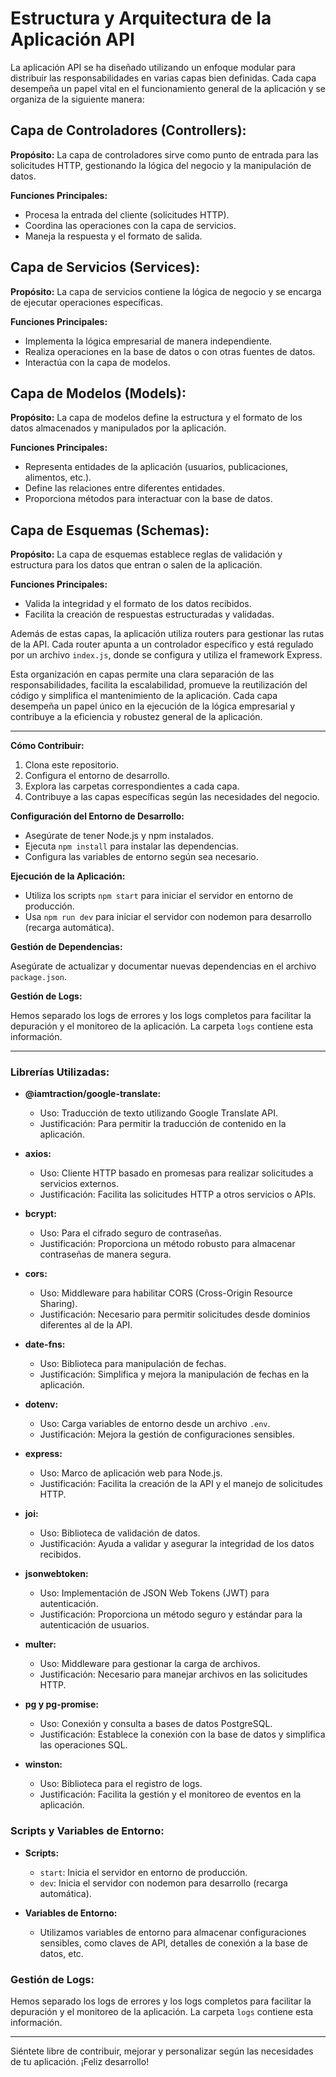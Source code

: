 # Estructura y Arquitectura de la Aplicación API

La aplicación API se ha diseñado utilizando un enfoque modular para distribuir las responsabilidades en varias capas bien definidas. Cada capa desempeña un papel vital en el funcionamiento general de la aplicación y se organiza de la siguiente manera:

## Capa de Controladores (Controllers):

**Propósito:**
La capa de controladores sirve como punto de entrada para las solicitudes HTTP, gestionando la lógica del negocio y la manipulación de datos.

**Funciones Principales:**
- Procesa la entrada del cliente (solicitudes HTTP).
- Coordina las operaciones con la capa de servicios.
- Maneja la respuesta y el formato de salida.

## Capa de Servicios (Services):

**Propósito:**
La capa de servicios contiene la lógica de negocio y se encarga de ejecutar operaciones específicas.

**Funciones Principales:**
- Implementa la lógica empresarial de manera independiente.
- Realiza operaciones en la base de datos o con otras fuentes de datos.
- Interactúa con la capa de modelos.

## Capa de Modelos (Models):

**Propósito:**
La capa de modelos define la estructura y el formato de los datos almacenados y manipulados por la aplicación.

**Funciones Principales:**
- Representa entidades de la aplicación (usuarios, publicaciones, alimentos, etc.).
- Define las relaciones entre diferentes entidades.
- Proporciona métodos para interactuar con la base de datos.

## Capa de Esquemas (Schemas):

**Propósito:**
La capa de esquemas establece reglas de validación y estructura para los datos que entran o salen de la aplicación.

**Funciones Principales:**
- Valida la integridad y el formato de los datos recibidos.
- Facilita la creación de respuestas estructuradas y validadas.

Además de estas capas, la aplicación utiliza routers para gestionar las rutas de la API. Cada router apunta a un controlador específico y está regulado por un archivo `index.js`, donde se configura y utiliza el framework Express.

Esta organización en capas permite una clara separación de las responsabilidades, facilita la escalabilidad, promueve la reutilización del código y simplifica el mantenimiento de la aplicación. Cada capa desempeña un papel único en la ejecución de la lógica empresarial y contribuye a la eficiencia y robustez general de la aplicación.

---

**Cómo Contribuir:**

1. Clona este repositorio.
2. Configura el entorno de desarrollo.
3. Explora las carpetas correspondientes a cada capa.
4. Contribuye a las capas específicas según las necesidades del negocio.

**Configuración del Entorno de Desarrollo:**

- Asegúrate de tener Node.js y npm instalados.
- Ejecuta `npm install` para instalar las dependencias.
- Configura las variables de entorno según sea necesario.

**Ejecución de la Aplicación:**

- Utiliza los scripts `npm start` para iniciar el servidor en entorno de producción.
- Usa `npm run dev` para iniciar el servidor con nodemon para desarrollo (recarga automática).

**Gestión de Dependencias:**

Asegúrate de actualizar y documentar nuevas dependencias en el archivo `package.json`.

**Gestión de Logs:**

Hemos separado los logs de errores y los logs completos para facilitar la depuración y el monitoreo de la aplicación. La carpeta `logs` contiene esta información.

---

### Librerías Utilizadas:

- **@iamtraction/google-translate:**
  - Uso: Traducción de texto utilizando Google Translate API.
  - Justificación: Para permitir la traducción de contenido en la aplicación.

- **axios:**
  - Uso: Cliente HTTP basado en promesas para realizar solicitudes a servicios externos.
  - Justificación: Facilita las solicitudes HTTP a otros servicios o APIs.

- **bcrypt:**
  - Uso: Para el cifrado seguro de contraseñas.
  - Justificación: Proporciona un método robusto para almacenar contraseñas de manera segura.

- **cors:**
  - Uso: Middleware para habilitar CORS (Cross-Origin Resource Sharing).
  - Justificación: Necesario para permitir solicitudes desde dominios diferentes al de la API.

- **date-fns:**
  - Uso: Biblioteca para manipulación de fechas.
  - Justificación: Simplifica y mejora la manipulación de fechas en la aplicación.

- **dotenv:**
  - Uso: Carga variables de entorno desde un archivo `.env`.
  - Justificación: Mejora la gestión de configuraciones sensibles.

- **express:**
  - Uso: Marco de aplicación web para Node.js.
  - Justificación: Facilita la creación de la API y el manejo de solicitudes HTTP.

- **joi:**
  - Uso: Biblioteca de validación de datos.
  - Justificación: Ayuda a validar y asegurar la integridad de los datos recibidos.

- **jsonwebtoken:**
  - Uso: Implementación de JSON Web Tokens (JWT) para autenticación.
  - Justificación: Proporciona un método seguro y estándar para la autenticación de usuarios.

- **multer:**
  - Uso: Middleware para gestionar la carga de archivos.
  - Justificación: Necesario para manejar archivos en las solicitudes HTTP.

- **pg y pg-promise:**
  - Uso: Conexión y consulta a bases de datos PostgreSQL.
  - Justificación: Establece la conexión con la base de datos y simplifica las operaciones SQL.

- **winston:**
  - Uso: Biblioteca para el registro de logs.
  - Justificación: Facilita la gestión y el monitoreo de eventos en la aplicación.

### Scripts y Variables de Entorno:

- **Scripts:**
  - `start`: Inicia el servidor en entorno de producción.
  - `dev`: Inicia el servidor con nodemon para desarrollo (recarga automática).

- **Variables de Entorno:**
  - Utilizamos variables de entorno para almacenar configuraciones sensibles, como claves de API, detalles de conexión a la base de datos, etc.

### Gestión de Logs:

Hemos separado los logs de errores y los logs completos para facilitar la depuración y el monitoreo de la aplicación. La carpeta `logs` contiene esta información.

---

Siéntete libre de contribuir, mejorar y personalizar según las necesidades de tu aplicación. ¡Feliz desarrollo!
